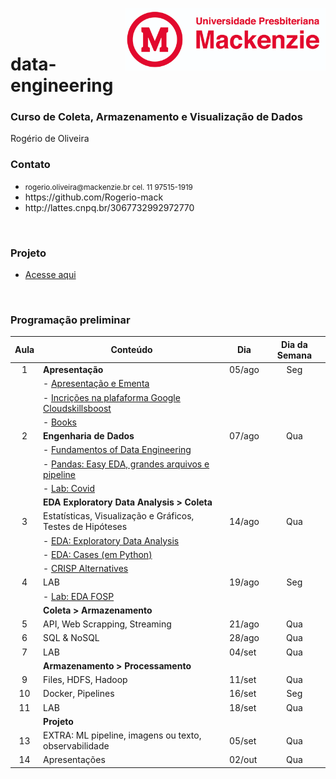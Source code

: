 <img src="https://github.com/Rogerio-mack/data-engineering/blob/main/mack_logo.png?raw=true" height="100" align="right"/></a>

<br>
<br>

# data-engineering
### Curso de Coleta, Armazenamento e Visualização de Dados

Rogério de Oliveira 

### Contato
<p>
  <ul>
    <li> <small>rogerio.oliveira@mackenzie.br cel. 11 97515-1919</small> </li> 
    <li> https://github.com/Rogerio-mack </li>                   
    <li> http://lattes.cnpq.br/3067732992972770 </li>  
  </ul>
</p>


<br>

### Projeto 

* [Acesse aqui](https://github.com/Rogerio-mack/data-engineering/blob/main/Aula_04/Projeto.pdf)

<br>

### Programação preliminar
| **Aula** | **Conteúdo**                                               | **Dia** | **Dia da       Semana** |
|:--------:|------------------------------------------------------------|---------|:-----------------------:|
|     1    | **Apresentação**                                           | 05/ago  |           Seg           |
|          | - [Apresentação e Ementa](https://github.com/Rogerio-mack/data-engineering/tree/main/Aula_01) | | 
|          | - [Incrições na plafaforma Google Cloudskillsboost](https://github.com/Rogerio-mack/data-engineering/blob/main/Aula_02/cloudskillsboost.md) | | |
|          | - [Books](https://github.com/Rogerio-mack/data-engineering/tree/main/Books) | | |
|     2    | **Engenharia de Dados**                                    | 07/ago  |           Qua           |
|          | - [Fundamentos of Data Engineering](https://colab.research.google.com/github/Rogerio-mack/data-engineering/blob/main/A02_2.ipynb) | | |
|          | - [Pandas: Easy EDA, grandes arquivos e pipeline](https://colab.research.google.com/github/Rogerio-mack/data-engineering/blob/main/A_02_PandasPipe.ipynb) | | |
|          | - [Lab: Covid](https://colab.research.google.com/github/Rogerio-mack/data-engineering/blob/main/A_02_PandasPipe_lab.ipynb) | | |
|          | **EDA Exploratory Data Analysis > Coleta**                 |         |                         |
|     3    | Estatísticas, Visualização e Gráficos, Testes de Hipóteses | 14/ago  |           Qua           |
|          | - [EDA: Exploratory Data Analysis](https://colab.research.google.com/github/Rogerio-mack/data-engineering/blob/main/A3_01_EDA.ipynb) | | |
|          | - [EDA: Cases (em Python)](https://colab.research.google.com/github/Rogerio-mack/data-engineering/blob/main/A3_01_EDACases.ipynb) | | |
|          | - [CRISP Alternatives](https://colab.research.google.com/github/Rogerio-mack/data-engineering/blob/main/A3_01_CRISPAlternatives.ipynb) | | |
|     4    | LAB                                                        | 19/ago  |           Seg           |
|          | - [Lab: EDA FOSP](https://colab.research.google.com/github/Rogerio-mack/data-engineering/blob/main/A3_01_EDA_Lab.ipynb) | | |
|          | **Coleta > Armazenamento**                                 |         |                         |
|     5    | API, Web Scrapping, Streaming                              | 21/ago  |           Qua           |
|     6    | SQL & NoSQL                                                | 28/ago  |           Qua           |
|     7    | LAB                                                        | 04/set  |           Qua           |
|          | **Armazenamento > Processamento**                          |         |                         |
|     9    | Files, HDFS, Hadoop                                        | 11/set  |           Qua           |
|    10    | Docker, Pipelines                                          | 16/set  |           Seg           |
|    11    | LAB                                                        | 18/set  |           Qua           |
|          | **Projeto**                                                |         |                         |
|    13    | EXTRA: ML pipeline, imagens ou texto, observabilidade      | 05/set  |           Qua           |
|    14    | Apresentações                                              | 02/out  |           Qua           |



